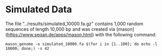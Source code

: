 # Simulated Data

The file "../results/simulated_10000.fa.gz" contains 1,000 random sequences of length 10,000 bp and was created via {mason](https://www.seqan.de/apps/mason.html) with the following command:

```
mason_genome -o simulated_10000.fa $(for i in {1..100}; do echo -l 10000; done;) -s 42
```
